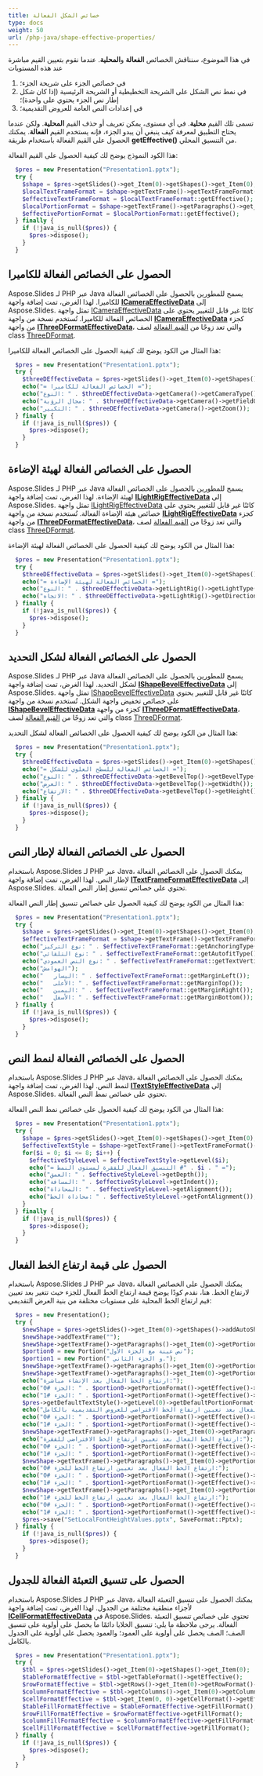 ```yaml
---
title: خصائص الشكل الفعالة
type: docs
weight: 50
url: /php-java/shape-effective-properties/
---
```


في هذا الموضوع، سنناقش الخصائص **الفعالة** و**المحلية**. عندما نقوم بتعيين القيم مباشرة عند هذه المستويات

1. في خصائص الجزء على شريحة الجزء؛
1. في نمط نص الشكل على الشريحة التخطيطية أو الشريحة الرئيسية (إذا كان شكل إطار نص الجزء يحتوي على واحدة)؛
1. في إعدادات النص العامة للعروض التقديمية؛

تسمى تلك القيم **محلية**. في أي مستوى، يمكن تعريف أو حذف القيم **المحلية**. ولكن عندما يحتاج التطبيق لمعرفة كيف ينبغي أن يبدو الجزء، فإنه يستخدم القيم **الفعالة**. يمكنك الحصول على القيم الفعالة باستخدام طريقة **getEffective()** من التنسيق المحلي.

هذا الكود النموذج يوضح لك كيفية الحصول على القيم الفعالة:

```php
  $pres = new Presentation("Presentation1.pptx");
  try {
    $shape = $pres->getSlides()->get_Item(0)->getShapes()->get_Item(0);
    $localTextFrameFormat = $shape->getTextFrame()->getTextFrameFormat();
    $effectiveTextFrameFormat = $localTextFrameFormat::getEffective();
    $localPortionFormat = $shape->getTextFrame()->getParagraphs()->get_Item(0)->getPortions()->get_Item(0)->getPortionFormat();
    $effectivePortionFormat = $localPortionFormat::getEffective();
  } finally {
    if (!java_is_null($pres)) {
      $pres->dispose();
    }
  }
```

## **الحصول على الخصائص الفعالة للكاميرا**
Aspose.Slides لـ PHP عبر Java يسمح للمطورين بالحصول على الخصائص الفعالة للكاميرا. لهذا الغرض، تمت إضافة واجهة [**ICameraEffectiveData**](https://reference.aspose.com/slides/php-java/aspose.slides/ICameraEffectiveData) إلى Aspose.Slides. تمثل واجهة [ICameraEffectiveData](https://reference.aspose.com/slides/php-java/aspose.slides/ICameraEffectiveData) كائنًا غير قابل للتغيير يحتوي على الخصائص الفعالة للكاميرا. تُستخدم نسخة من واجهة [**ICameraEffectiveData**](https://reference.aspose.com/slides/php-java/aspose.slides/ICameraEffectiveData) كجزء من واجهة [**IThreeDFormatEffectiveData**](https://reference.aspose.com/slides/php-java/aspose.slides/IThreeDFormatEffectiveData)، والتي تعد زوجًا من [القيم الفعالة](https://reference.aspose.com/slides/php-java/aspose.slides/ThreeDFormat#getEffective--) لصف class [ThreeDFormat](https://reference.aspose.com/slides/php-java/aspose.slides/ThreeDFormat).

هذا المثال من الكود يوضح لك كيفية الحصول على الخصائص الفعالة للكاميرا:

```php
  $pres = new Presentation("Presentation1.pptx");
  try {
    $threeDEffectiveData = $pres->getSlides()->get_Item(0)->getShapes()->get_Item(0)->getThreeDFormat()->getEffective();
    echo("= الخصائص الفعالة للكاميرا =");
    echo("النوع: " . $threeDEffectiveData->getCamera()->getCameraType());
    echo("مجال الرؤية: " . $threeDEffectiveData->getCamera()->getFieldOfViewAngle());
    echo("التكبير: " . $threeDEffectiveData->getCamera()->getZoom());
  } finally {
    if (!java_is_null($pres)) {
      $pres->dispose();
    }
  }
```

## **الحصول على الخصائص الفعالة لهيئة الإضاءة**
Aspose.Slides لـ PHP عبر Java يسمح للمطورين بالحصول على الخصائص الفعالة لهيئة الإضاءة. لهذا الغرض، تمت إضافة واجهة [**ILightRigEffectiveData**](https://reference.aspose.com/slides/php-java/aspose.slides/ILightRigEffectiveData) إلى Aspose.Slides. تمثل واجهة [ILightRigEffectiveData](https://reference.aspose.com/slides/php-java/aspose.slides/ILightRigEffectiveData) كائنًا غير قابل للتغيير يحتوي على خصائص هيئة الإضاءة الفعالة. تُستخدم نسخة من واجهة [**ILightRigEffectiveData**](https://reference.aspose.com/slides/php-java/aspose.slides/ILightRigEffectiveData) كجزء من واجهة [**IThreeDFormatEffectiveData**](https://reference.aspose.com/slides/php-java/aspose.slides/IThreeDFormatEffectiveData)، والتي تعد زوجًا من [القيم الفعالة](https://reference.aspose.com/slides/php-java/aspose.slides/ThreeDFormat#getEffective--) لصف class [ThreeDFormat](https://reference.aspose.com/slides/php-java/aspose.slides/ThreeDFormat).

هذا المثال من الكود يوضح لك كيفية الحصول على الخصائص الفعالة لهيئة الإضاءة:

```php
  $pres = new Presentation("Presentation1.pptx");
  try {
    $threeDEffectiveData = $pres->getSlides()->get_Item(0)->getShapes()->get_Item(0)->getThreeDFormat()->getEffective();
    echo("= الخصائص الفعالة لهيئة الإضاءة =");
    echo("النوع: " . $threeDEffectiveData->getLightRig()->getLightType());
    echo("الاتجاه: " . $threeDEffectiveData->getLightRig()->getDirection());
  } finally {
    if (!java_is_null($pres)) {
      $pres->dispose();
    }
  }
```

## **الحصول على الخصائص الفعالة لشكل التحديد**
Aspose.Slides لـ PHP عبر Java يسمح للمطورين بالحصول على الخصائص الفعالة لشكل التحديد. لهذا الغرض، تمت إضافة واجهة [**IShapeBevelEffectiveData**](https://reference.aspose.com/slides/php-java/aspose.slides/IShapeBevelEffectiveData) إلى Aspose.Slides. تمثل واجهة [IShapeBevelEffectiveData](https://reference.aspose.com/slides/php-java/aspose.slides/IShapeBevelEffectiveData) كائنًا غير قابل للتغيير يحتوي على خصائص تخفيض واجهة الشكل. تُستخدم نسخة من واجهة [**IShapeBevelEffectiveData**](https://reference.aspose.com/slides/php-java/aspose.slides/IShapeBevelEffectiveData) كجزء من واجهة [**IThreeDFormatEffectiveData**](https://reference.aspose.com/slides/php-java/aspose.slides/IThreeDFormatEffectiveData)، والتي تعد زوجًا من [القيم الفعالة](https://reference.aspose.com/slides/php-java/aspose.slides/ThreeDFormat#getEffective--) لصف class [ThreeDFormat](https://reference.aspose.com/slides/php-java/aspose.slides/ThreeDFormat).

هذا المثال من الكود يوضح لك كيفية الحصول على الخصائص الفعالة لشكل التحديد:

```php
  $pres = new Presentation("Presentation1.pptx");
  try {
    $threeDEffectiveData = $pres->getSlides()->get_Item(0)->getShapes()->get_Item(0)->getThreeDFormat()->getEffective();
    echo("= الخصائص الفعالة للسطح العلوي للشكل =");
    echo("النوع: " . $threeDEffectiveData->getBevelTop()->getBevelType());
    echo("العرض: " . $threeDEffectiveData->getBevelTop()->getWidth());
    echo("الارتفاع: " . $threeDEffectiveData->getBevelTop()->getHeight());
  } finally {
    if (!java_is_null($pres)) {
      $pres->dispose();
    }
  }
```

## **الحصول على الخصائص الفعالة لإطار النص**
باستخدام Aspose.Slides لـ PHP عبر Java، يمكنك الحصول على الخصائص الفعالة لإطار النص. لهذا الغرض، تمت إضافة واجهة [**ITextFrameFormatEffectiveData**](https://reference.aspose.com/slides/php-java/aspose.slides/ITextFrameFormatEffectiveData) إلى Aspose.Slides. تحتوي على خصائص تنسيق إطار النص الفعالة.

هذا المثال من الكود يوضح لك كيفية الحصول على خصائص تنسيق إطار النص الفعالة:

```php
  $pres = new Presentation("Presentation1.pptx");
  try {
    $shape = $pres->getSlides()->get_Item(0)->getShapes()->get_Item(0);
    $effectiveTextFrameFormat = $shape->getTextFrame()->getTextFrameFormat()->getEffective();
    echo("نوع التركيز: " . $effectiveTextFrameFormat::getAnchoringType());
    echo("نوع التلقائي: " . $effectiveTextFrameFormat::getAutofitType());
    echo("نوع النص العمودي: " . $effectiveTextFrameFormat::getTextVerticalType());
    echo("الهوامش");
    echo("   اليسار: " . $effectiveTextFrameFormat::getMarginLeft());
    echo("   الأعلى: " . $effectiveTextFrameFormat::getMarginTop());
    echo("   اليمين: " . $effectiveTextFrameFormat::getMarginRight());
    echo("   الأسفل: " . $effectiveTextFrameFormat::getMarginBottom());
  } finally {
    if (!java_is_null($pres)) {
      $pres->dispose();
    }
  }
```

## **الحصول على الخصائص الفعالة لنمط النص**
باستخدام Aspose.Slides لـ PHP عبر Java، يمكنك الحصول على الخصائص الفعالة لنمط النص. لهذا الغرض، تمت إضافة واجهة [**ITextStyleEffectiveData**](https://reference.aspose.com/slides/php-java/aspose.slides/ITextStyleEffectiveData) إلى Aspose.Slides. تحتوي على خصائص نمط النص الفعالة.

هذا المثال من الكود يوضح لك كيفية الحصول على خصائص نمط النص الفعالة:

```php
  $pres = new Presentation("Presentation1.pptx");
  try {
    $shape = $pres->getSlides()->get_Item(0)->getShapes()->get_Item(0);
    $effectiveTextStyle = $shape->getTextFrame()->getTextFrameFormat()->getTextStyle()->getEffective();
    for($i = 0; $i <= 8; $i++) {
      $effectiveStyleLevel = $effectiveTextStyle->getLevel($i);
      echo("= التنسيق الفعال للفقرة لمستوى النمط #" . $i . " =");
      echo("العمق: " . $effectiveStyleLevel->getDepth());
      echo("المسافة: " . $effectiveStyleLevel->getIndent());
      echo("المحاذاة: " . $effectiveStyleLevel->getAlignment());
      echo("محاذاة الخط: " . $effectiveStyleLevel->getFontAlignment());
    }
  } finally {
    if (!java_is_null($pres)) {
      $pres->dispose();
    }
  }
```

## **الحصول على قيمة ارتفاع الخط الفعال**
باستخدام Aspose.Slides لـ PHP عبر Java، يمكنك الحصول على الخصائص الفعالة لارتفاع الخط. هنا، نقدم كودًا يوضح قيمة ارتفاع الخط الفعال للجزء حيث تتغير بعد تعيين قيم ارتفاع الخط المحلية على مستويات مختلفة من بنية العرض التقديمي:

```php
  $pres = new Presentation();
  try {
    $newShape = $pres->getSlides()->get_Item(0)->getShapes()->addAutoShape(ShapeType::Rectangle, 100, 100, 400, 75, false);
    $newShape->addTextFrame("");
    $newShape->getTextFrame()->getParagraphs()->get_Item(0)->getPortions()->clear();
    $portion0 = new Portion("نص عينة مع الجزء الأول");
    $portion1 = new Portion(" و الجزء الثاني.");
    $newShape->getTextFrame()->getParagraphs()->get_Item(0)->getPortions()->add($portion0);
    $newShape->getTextFrame()->getParagraphs()->get_Item(0)->getPortions()->add($portion1);
    echo("ارتفاع الخط الفعال بعد الإنشاء مباشرة:");
    echo("الجزء #0: " . $portion0->getPortionFormat()->getEffective()->getFontHeight());
    echo("الجزء #1: " . $portion1->getPortionFormat()->getEffective()->getFontHeight());
    $pres->getDefaultTextStyle()->getLevel(0)->getDefaultPortionFormat()->setFontHeight(24);
    echo("ارتفاع الخط الفعال بعد تعيين ارتفاع الخط الافتراضي للعروض التقديمية بالكامل:");
    echo("الجزء #0: " . $portion0->getPortionFormat()->getEffective()->getFontHeight());
    echo("الجزء #1: " . $portion1->getPortionFormat()->getEffective()->getFontHeight());
    $newShape->getTextFrame()->getParagraphs()->get_Item(0)->getParagraphFormat()->getDefaultPortionFormat()->setFontHeight(40);
    echo("ارتفاع الخط الفعال بعد تعيين ارتفاع الخط الافتراضي للفقرة:");
    echo("الجزء #0: " . $portion0->getPortionFormat()->getEffective()->getFontHeight());
    echo("الجزء #1: " . $portion1->getPortionFormat()->getEffective()->getFontHeight());
    $newShape->getTextFrame()->getParagraphs()->get_Item(0)->getPortions()->get_Item(0)->getPortionFormat()->setFontHeight(55);
    echo("ارتفاع الخط الفعال بعد تعيين ارتفاع الخط للجزء #0:");
    echo("الجزء #0: " . $portion0->getPortionFormat()->getEffective()->getFontHeight());
    echo("الجزء #1: " . $portion1->getPortionFormat()->getEffective()->getFontHeight());
    $newShape->getTextFrame()->getParagraphs()->get_Item(0)->getPortions()->get_Item(1)->getPortionFormat()->setFontHeight(18);
    echo("ارتفاع الخط الفعال بعد تعيين ارتفاع الخط للجزء #1:");
    echo("الجزء #0: " . $portion0->getPortionFormat()->getEffective()->getFontHeight());
    echo("الجزء #1: " . $portion1->getPortionFormat()->getEffective()->getFontHeight());
    $pres->save("SetLocalFontHeightValues.pptx", SaveFormat::Pptx);
  } finally {
    if (!java_is_null($pres)) {
      $pres->dispose();
    }
  }
```

## **الحصول على تنسيق التعبئة الفعالة للجدول**
باستخدام Aspose.Slides لـ PHP عبر Java، يمكنك الحصول على تنسيق التعبئة الفعالة لأجزاء منطقية مختلفة من الجدول. لهذا الغرض، تمت إضافة واجهة [**ICellFormatEffectiveData**](https://reference.aspose.com/slides/php-java/aspose.slides/ICellFormatEffectiveData) في Aspose.Slides. تحتوي على خصائص تنسيق التعبئة الفعالة. يرجى ملاحظة ما يلي: تنسيق الخلايا دائمًا ما يحصل على أولوية على تنسيق الصف؛ الصف يحصل على أولوية على العمود؛ والعمود يحصل على أولوية على الجدول بالكامل.

```php
  $pres = new Presentation("Presentation1.pptx");
  try {
    $tbl = $pres->getSlides()->get_Item(0)->getShapes()->get_Item(0);
    $tableFormatEffective = $tbl->getTableFormat()->getEffective();
    $rowFormatEffective = $tbl->getRows()->get_Item(0)->getRowFormat()->getEffective();
    $columnFormatEffective = $tbl->getColumns()->get_Item(0)->getColumnFormat()->getEffective();
    $cellFormatEffective = $tbl->get_Item(0, 0)->getCellFormat()->getEffective();
    $tableFillFormatEffective = $tableFormatEffective->getFillFormat();
    $rowFillFormatEffective = $rowFormatEffective->getFillFormat();
    $columnFillFormatEffective = $columnFormatEffective->getFillFormat();
    $cellFillFormatEffective = $cellFormatEffective->getFillFormat();
  } finally {
    if (!java_is_null($pres)) {
      $pres->dispose();
    }
  }
```